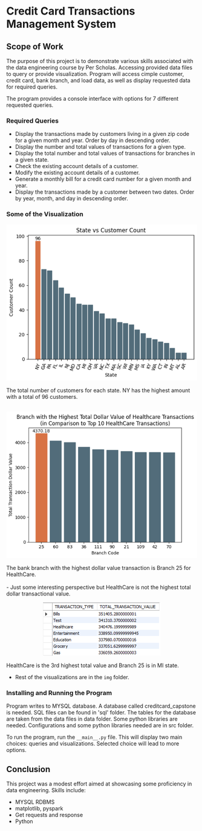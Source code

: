 # Credit Card Transactions Management System

## Scope of Work
The purpose of this project is to demonstrate various skills associated with the data engineering course by Per Scholas. Accessing provided data files to query or provide visualization. Program will access cimple customer, credit card, bank branch, and load data, as well as display requested data for required queries.

The program provides a console interface with options for 7 different requested queries. 

### Required Queries
- Display the transactions made by customers living in a given zip code for a given month and year. Order by day in descending order.
- Display the number and total values of transactions for a given type.
- Display the total number and total values of transactions for branches in a given state.
- Check the existing account details of a customer.
- Modify the existing account details of a customer.
- Generate a monthly bill for a credit card number for a given month and year.
- Display the transactions made by a customer between two dates. Order by year, month, and day in descending order.

### Some of the Visualization
<p align="center"><img src="./img/Req3_2.PNG"/></p>
The total number of customers for each state. NY has the highest amount with a total of 96 customers.<br><br>
<p align="center"><img src="./img/Req5_4.PNG"/></p>
The bank branch with the highest dollar value transaction is Branch 25 for HealthCare.<br><br>
- Just some interesting perspective but HealthCare is not the highest total dollar transactional value.
<p align="center"><img src="./img/TypeCompare.PNG"/></p>
HealthCare is the 3rd highest total value and Branch 25 is in MI state.

- Rest of the visualizations are in the `img` folder.

### Installing and Running the Program
Program writes to MYSQL database. A database called creditcard_capstone is needed. SQL files can be found in 'sql' folder. The tables for the database are taken from the data files in data folder. Some python libraries are needed. Configurations and some python libraries needed are in src folder.

To run the program, run the `__main__.py` file. This will display two main choices: queries and visualizations. Selected choice will lead to more options.

## Conclusion
This project was a modest effort aimed at showcasing some proficiency in data engineering. Skills include:
* MYSQL RDBMS
* matplotlib, pyspark
* Get requests and response
* Python
